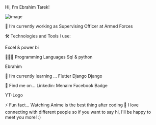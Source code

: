 
Hi, I'm Ebrahim Tarek!


![image](https://user-images.githubusercontent.com/93515671/164678847-c28f1eda-2249-48c7-b3e9-dba40257860e.png)


🔭 I’m currently working as Supervising Officer at Armed Forces

🛠️ Technologies and Tools I use:

Excel & power bi

👨🏻‍💻 Programming Languages
Sql & python


Ebrahim

🌱 I’m currently learning ...
Flutter Django Django

📱 Find me on...
Linkedin: Menaim Facebook Badge

YT-Logo  

⚡ Fun fact...
Watching Anime is the best thing after coding 🤣
 I love connecting with different people so if you want to say hi, I'll be happy to meet you more! :)
